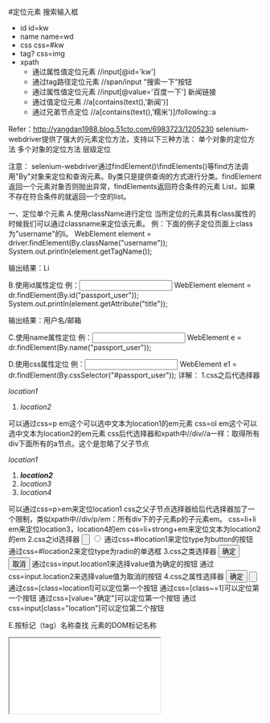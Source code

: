 #定位元素
搜索输入框
- id
    id=kw
- name
    name=wd
- css
    css=#kw
- tag?
    css=img
- xpath
    - 通过属性值定位元素 //input[@id='kw']
    - 通过tag路径定位元素 //span/input
“搜索一下”按钮
    - 通过属性值定位元素 //input[@value='百度一下']
新闻链接
    - 通过值定位元素 //a[contains(text(),'新闻')]
    - 通过兄弟节点定位 //a[contains(text(),'糯米')]/following::a




Refer：http://yangdan1988.blog.51cto.com/6983723/1205230
selenium-webdriver提供了强大的元素定位方法，支持以下三种方法：
 单个对象的定位方法
 多个对象的定位方法
层级定位

注意：
selenium-webdriver通过findElement()\findElements()等find方法调用"By"对象来定位和查询元素。By类只是提供查询的方式进行分类。findElement返回一个元素对象否则抛出异常，findElements返回符合条件的元素 List，如果不存在符合条件的就返回一个空的list。

一、定位单个元素
A.使用className进行定位
当所定位的元素具有class属性的时候我们可以通过classname来定位该元素。
例：下面的例子定位页面上class为"username"的li。
 WebElement element = driver.findElement(By.className("username"));
 System.out.println(element.getTagName());

输出结果：Li

B.使用id属性定位
例：<input id="passport_user" type="text" value="" title="用户名/邮箱" name="passport_user">
 WebElement element = dr.findElement(By.id("passport_user"));
 System.out.println(element.getAttribute("title"));

输出结果：用户名/邮箱

C.使用name属性定位
例：<input id="passport_user" type="text" value="" title="用户名/邮箱" name="passport_user">
 WebElement e = dr.findElement(By.name("passport_user"));

D.使用css属性定位
例：<input id="passport_user" type="text" value="" title="用户名/邮箱" name="passport_user">
 WebElement e1 = dr.findElement(By.cssSelector("#passport_user"));
详解：
1.css之后代选择器
<p>
 <em>location1</em>
</p>
<ol>
<li><em>location2</em></li>
</ol>
可以通过css=p em这个可以选中文本为location1的em元素
css=ol em这个可以选中文本为location2的em元素
css后代选择器和xpath中//div//a一样：取得所有div下面所有的a节点。这个是忽略了父子节点
<div>
 <p><em>location1</em></p>
</div>
<div>
<ol>
 <li><strong><em>location2</em></strong></li>
 <li><em>location3</em></li>
 <li><em>location4</em></li>
</ol>
</div>
可以通过css=p>em来定位location1
css之父子节点选择器给后代选择器加了一个限制，类似xpath中//div/p/em：所有div下的子元素p的子元素em。
css=li+li em来定位location3，location4的em
css=li+strong+em来定位文本为location2的em
2.css之id选择器
<input id="location1" type="button"/>
<input id="location2" type="radio"/>
通过css=#location1来定位type为button的按钮
通过css=#location2来定位type为radio的单选框
3.css之类选择器
<input class="location1" type="button" value="确定"/>
<input class="location2" type="button" value="取消"/>
通过css=input.location1来选择value值为确定的按钮
通过css=input.location2来选择value值为取消的按钮
4.css之属性选择器
<input class="location1" type="button" value="确定"/>
<input class="location2" type="button" />
通过css=[class=location1]可以定位第一个按钮
通过css=[class~=1]可以定位第一个按钮
通过css=[value="确定"]可以定位第一个按钮
通过css=input[class="location"]可以定位第二个按钮

E.按标记（tag）名称查找
元素的DOM标记名称
<iframe src=\'#\'" /iframe>
WebElement frame = driver.findElement(By.tagName("iframe"));
F.按链接文本查找
<a href="http://www.google.com/search?q=cheese">cheese</a>>
WebElement cheese = driver.findElement(By.linkText("cheese"));
按部分链接文本查找
<a href="http://www.google.com/search?q=cheese">search for cheese</a>>
WebElement cheese = driver.findElement(By.partialLinkText("cheese"));
G.使用 XPATH定位
例：<input id="passport_user" type="text" value="" title="用户名/邮箱" name="passport_user">
 WebElement element =dr.findElement(By.xpath("//input[@id='passport_user']"));
parent::返回父节点
following::返回此节点后面的兄弟节点
preceding::返回此节点前面的兄弟节点
div>
<input id="location1" type="button" />
<input type="button" />
</div>
通过id为location1可以很随意的定位到兄弟节点
//div/input[@id='location1']/following::input
也可以通过location1很随意的定位到父类节点div。
//div/input[@id='location1']/parent::div。
也可以通过索引为2的input定位到id为location1的input
//div/input[2]/preceding-sibling::input
有几个非常有用的Firefox插件，有助于发现一个元素的XPath：
XPath Checker - suggests XPath and can be used to test XPath results.
Firebug - XPath suggestions are just one of the many powerful features of this very useful add-on.
XPath Checker - 建议XPath并可以用于测试XPath的结果
Firebug - XPath建议仅仅是这非常有用的插件的许多强有力特征中的一个。
参考网站：http://www.w3school.com.cn/xpath/index.asp
二、定位多个元素
//定位到所有<input>标签的元素，然后输出他们的id
 List<WebElement> element = driver.findElements(By.tagName("input"));
 for (WebElement e : element)
 System.out.println(e.getAttribute("id"));

三、层级定位
层级定位的思想是先定位父元素，然后再从父元素中精确定位出其我们需要选取的子元素。
层级定位一般的应用场景是无法直接定位到需要选取的元素，但是其父元素比较容易定位，通过定位父元素再遍历其子元素选择需要的目标元素，或者需要定位某个元素下所有的子元素。

下面的代码演示了如何使用层级定位class为"login"的div，然后再取得它下面的所有label，并打印出他们的文本
//定位class为"login"的div，然后再取得它下面的所有label，并打印出他们的值
 WebElement element = driver.findElement(By.className("login"));
 List<WebElement> el = element.findElements(By.tagName("label"));
 for(WebElement e : el)
 System.out.println(e.getText());
四、使用Javascript
你可以执行任何Javascript，以找到一个元素，只要你找到一个DOM元素，它将自动转换为WebElement对
象。
WebElement element = (WebElement) ((JavascriptExecutor)driver).executeScript("return
$('.cheese')[0]");